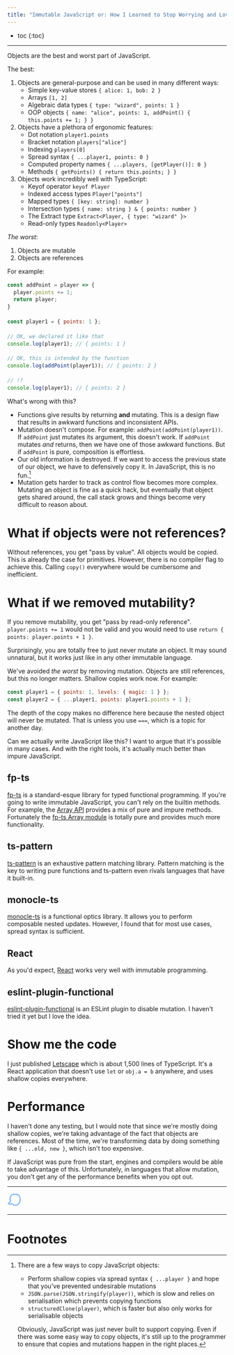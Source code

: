 ```yaml
---
title: "Immutable JavaScript or: How I Learned to Stop Worrying and Love Shallow Copies"
---
```


* toc
{:toc}

---

Objects are the best and worst part of JavaScript.

The best:

1.  Objects are general-purpose and can be used in many different ways:
    - Simple key-value stores `{ alice: 1, bob: 2 }`
    - Arrays `[1, 2]`
    - Algebraic data types `{ type: "wizard", points: 1 }`
    - OOP objects `{ name: "alice", points: 1, addPoint() { this.points += 1; } }`
2.  Objects have a plethora of ergonomic features:
    - Dot notation `player1.points`
    - Bracket notation `players["alice"]`
    - Indexing `players[0]`
    - Spread syntax `{ ...player1, points: 0 }`
    - Computed property names `{ ...players, [getPlayer()]: 0 }`
    - Methods `{ getPoints() { return this.points; } }`
3.  Objects work incredibly well with TypeScript:
    - Keyof operator `keyof Player`
    - Indexed access types `Player["points"]`
    - Mapped types `{ [key: string]: number }`
    - Intersection types `{ name: string } & { points: number }`
    - The Extract type `Extract<Player, { type: "wizard" }>`
    - Read-only types `Readonly<Player>`

*The worst*:

1. Objects are mutable
2. Objects are references

For example:

```js
const addPoint = player => {
  player.points += 1;
  return player;
}

const player1 = { points: 1 };

// OK, we declared it like that
console.log(player1); // { points: 1 }

// OK, this is intended by the function
console.log(addPoint(player1)); // { points: 2 }

// !?
console.log(player1); // { points: 2 }
```

What's wrong with this?

- Functions give results by returning **and** mutating. This is a design flaw that results in awkward functions and inconsistent APIs.
- Mutation doesn't compose. For example: `addPoint(addPoint(player1))`. If `addPoint` just mutates its argument, this doesn't work. If `addPoint` mutates *and* returns, then we have one of those awkward functions. But if `addPoint` is pure, composition is effortless.
- Our old information is destroyed. If we want to access the previous state of our object, we have to defensively copy it. In JavaScript, this is no fun.[^1]
- Mutation gets harder to track as control flow becomes more complex. Mutating an object is fine as a quick hack, but eventually that object gets shared around, the call stack grows and things become very difficult to reason about.

# What if objects were not references?

Without references, you get "pass by value". All objects would be copied. This is already the case for primitives. However, there is no compiler flag to achieve this. Calling `copy()` everywhere would be cumbersome and inefficient.

# What if we removed mutability?

If you remove mutability, you get "pass by read-only reference". `player.points += 1` would not be valid and you would need to use `return { points: player.points + 1 }`.

Surprisingly, you are totally free to just never mutate an object. It may sound unnatural, but it works just like in any other immutable language.

We've avoided *the worst* by removing mutation. Objects are still references, but this no longer matters. Shallow copies work now. For example:

```js
const player1 = { points: 1, levels: { magic: 1 } };
const player2 = { ...player1, points: player1.points + 1 };
```

The depth of the copy makes no difference here because the nested object will never be mutated. That is unless you use `===`, which is a topic for another day.

Can we actually write JavaScript like this? I want to argue that it's possible in many cases. And with the right tools, it's actually much better than impure JavaScript.

## fp-ts

[fp-ts](https://github.com/gcanti/fp-ts) is a standard-esque library for typed functional programming. If you're going to write immutable JavaScript, you can't rely on the builtin methods. For example, the [Array API](https://developer.mozilla.org/en-US/docs/Web/JavaScript/Reference/Global_Objects/Array) provides a mix of pure and impure methods. Fortunately the [fp-ts Array module](https://gcanti.github.io/fp-ts/modules/Array.ts.html) is totally pure and provides much more functionality.

## ts-pattern

[ts-pattern](https://github.com/gvergnaud/ts-pattern) is an exhaustive pattern matching library. Pattern matching is the key to writing pure functions and ts-pattern even rivals languages that have it built-in.

## monocle-ts

[monocle-ts](https://github.com/gcanti/monocle-ts) is a functional optics library. It allows you to perform composable nested updates. However, I found that for most use cases, spread syntax is sufficient.

## React

As you'd expect, [React](https://react.dev/) works very well with immutable programming.

## eslint-plugin-functional

[eslint-plugin-functional](https://github.com/eslint-functional/eslint-plugin-functional#no-mutations) is an ESLint plugin to disable mutation. I haven't tried it yet but I love the idea.

# Show me the code

I just published [Letscape](https://github.com/willmcpherson2/letscape) which is about 1,500 lines of TypeScript. It's a React application that doesn't use `let` or `obj.a = b` anywhere, and uses shallow copies everywhere.

# Performance

I haven't done any testing, but I would note that since we're mostly doing shallow copies, we're taking advantage of the fact that objects are references. Most of the time, we're transforming data by doing something like `{ ...old, new }`, which isn't too expensive.

If JavaScript was pure from the start, engines and compilers would be able to take advantage of this. Unfortunately, in languages that allow mutation, you don't get any of the performance benefits when you opt out.

---

<a href="https://willmcpherson2.substack.com/p/immutable-javascript/comments"><img src="/assets/images/comment.png" alt="Comment icon" title="Comment" width="32" /></a>

---

# Footnotes

[^1]: There are a few ways to copy JavaScript objects:

    - Perform shallow copies via spread syntax `{ ...player }` and hope that you've prevented undesirable mutations
    - `JSON.parse(JSON.stringify(player))`, which is slow and relies on serialisation which prevents copying functions
    - `structuredClone(player)`, which is faster but also only works for serialisable objects

    Obviously, JavaScript was just never built to support copying. Even if there was some easy way to copy objects, it's still up to the programmer to ensure that copies and mutations happen in the right places.
